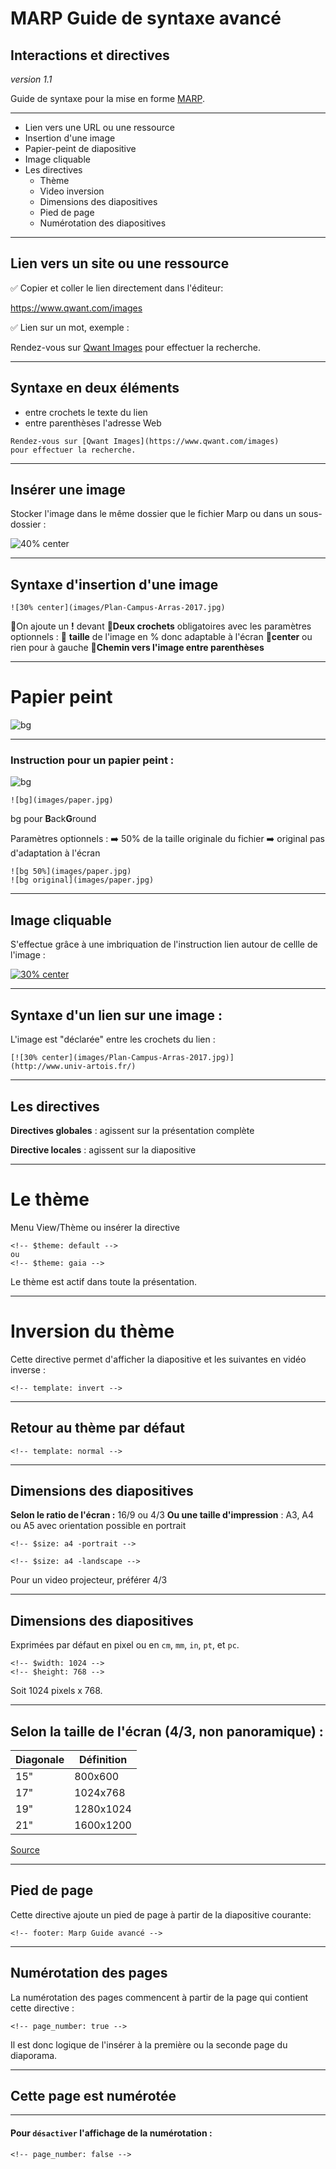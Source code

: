 <!-- $theme: gaia -->
<!-- $width: 1600 -->
<!-- $size: a4 -landscape -->


# MARP Guide de syntaxe avancé
## Interactions et directives

_version 1.1_

Guide de syntaxe pour la mise en forme [MARP](https://yhatt.github.io/marp/).

---

- Lien vers une URL ou une ressource
- Insertion d'une image
- Papier-peint de diapositive
- Image cliquable
- Les directives 
	-  	Thème
	-  	Video inversion
	-  	Dimensions des diapositives
	-  	Pied de page
	-  	Numérotation des diapositives

---

## Lien vers un site ou une ressource

:white_check_mark: Copier et coller le lien directement dans l'éditeur:

https://www.qwant.com/images

:white_check_mark: Lien sur un mot, exemple :

Rendez-vous sur [Qwant Images](https://www.qwant.com/images) pour effectuer la recherche.

---

## Syntaxe en deux éléments
- entre crochets le texte du lien 
- entre parenthèses l'adresse Web

```
Rendez-vous sur [Qwant Images](https://www.qwant.com/images)
pour effectuer la recherche.
```

---

## Insérer une image

Stocker l'image dans le même dossier que le fichier Marp ou dans un sous-dossier :

![40% center](images/Plan-Campus-Arras-2017.jpg)

---

## Syntaxe d'insertion d'une image

```
![30% center](images/Plan-Campus-Arras-2017.jpg)
```

 :pushpin:On ajoute un **!** devant
 :pushpin:**Deux crochets** obligatoires avec les paramètres optionnels : 
 :key: **taille** de l'image en % donc adaptable à l'écran
 :key:**center** ou rien pour à gauche
 :pushpin:**Chemin vers l'image entre parenthèses**

---

# Papier peint

![bg](images/paper.jpg)

---

### Instruction pour un papier peint : 

![bg](images/paper.jpg)


```
![bg](images/paper.jpg)
```

bg pour **B**ack**G**round

Paramètres optionnels : 
:arrow_right: 50% de la taille originale du fichier
:arrow_right: original pas d'adaptation à l'écran

```
![bg 50%](images/paper.jpg)
![bg original](images/paper.jpg)
```

---

## Image cliquable

S'effectue grâce à une imbriquation de l'instruction lien autour de cellle de l'image :

[![30% center](images/Plan-Campus-Arras-2017.jpg)](http://www.univ-artois.fr/)

---

## Syntaxe d'un lien sur une image :

L'image est "déclarée" entre les crochets du lien :
```
[![30% center](images/Plan-Campus-Arras-2017.jpg)]
(http://www.univ-artois.fr/)
```

---

## Les directives

**Directives globales** : agissent sur la présentation complète

**Directive locales** : agissent sur la diapositive 

---

# Le thème

Menu View/Thème ou insérer la directive

```
<!-- $theme: default -->
ou
<!-- $theme: gaia -->
```
Le thème est actif dans toute la présentation.

---

<!-- template: invert -->

# Inversion du thème

Cette directive permet d'afficher la diapositive et les suivantes en vidéo inverse : 


```
<!-- template: invert -->
```

---

## Retour au thème par défaut

```
<!-- template: normal -->
```

<!-- template: normal -->

---

## Dimensions des diapositives

**Selon le ratio de l'écran :** 16/9 ou 4/3
**Ou une taille d'impression** : A3, A4 ou A5 avec orientation possible en portrait

```
<!-- $size: a4 -portrait -->

<!-- $size: a4 -landscape -->

```

Pour un video projecteur, préférer 4/3

---

## Dimensions des diapositives

Exprimées par défaut  en pixel ou en `cm`, `mm`, `in`, `pt`, et `pc`.

```
<!-- $width: 1024 -->
<!-- $height: 768 -->
```
Soit 1024 pixels x 768.

---

## Selon la taille de l'écran (4/3, non panoramique) :

|Diagonale|Définition|
|-|-|
|15"|800x600|
|17"|1024x768|
|19"|1280x1024|
|21"|1600x1200|

[Source](http://www.commentcamarche.net/contents/744-le-moniteur-ou-ecran-d-ordinateur)

---

## Pied de page

Cette directive ajoute un pied de page à partir de la diapositive courante:

```
<!-- footer: Marp Guide avancé -->
```

<!-- footer: Marp Guide avancé -->


---

## Numérotation des pages

La numérotation des pages commencent à partir de la page qui contient cette directive :
```
<!-- page_number: true -->
```

Il est donc logique de l'insérer à la première ou la seconde page du diaporama.

<!-- page_number: true -->

---

## Cette page est numérotée

---

#### Pour `désactiver` l'affichage de la numérotation : 

```
<!-- page_number: false -->
```
<!-- page_number: false -->



